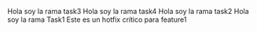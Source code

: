 Hola soy la rama task3
Hola soy la rama task4
Hola soy la rama task2
Hola soy la rama Task1
Este es un hotfix crítico para feature1